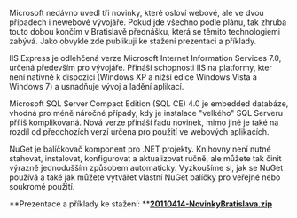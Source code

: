 <!-- dcterms:identifier = aspnetcz#321 -->
<!-- dcterms:title = IIS Express, SQL Compact a NuGet: Příklady ke stažení -->
<!-- dcterms:abstract = Pokud jde všechno podle plánu, tak zhruba touto dobou končím v Bratislavě přednášku o třech nových technologiích pro vývojáře. Jako obvykle zde publikuji ke stažení prezentaci a příklady. -->
<!-- np9:categoryId = 6 -->
<!-- x4w:category = Akce a události -->
<!-- np9:authorId = 1 -->
<!-- np9:authorEmail = michal.valasek@altairis.cz -->
<!-- dcterms:creator = Michal Altair Valášek -->
<!-- dcterms:created = 2011-04-14T01:24:17.97+02:00 -->
<!-- dcterms:dateSubmitted = 2011-04-14T01:29:08.313+02:00 -->
<!-- dcterms:dateAccepted = 2011-04-14T13:00:00+02:00 -->
<!-- x4w:pictureWidth = 150 -->
<!-- x4w:pictureHeight = 150 -->
<!-- x4w:pictureUrl = /perex-pictures/20110414-iis-express-sql-compact-a-nuget-priklady-ke-stazeni.png -->

Microsoft nedávno uvedl tři novinky, které osloví webové, ale ve dvou případech i newebové vývojáře. Pokud jde všechno podle plánu, tak zhruba touto dobou končím v Bratislavě přednášku, která se těmito technologiemi zabývá. Jako obvykle zde publikuji ke stažení prezentaci a příklady.

IIS Express je odlehčená verze Microsoft Internet Information Services 7.0, určená především pro vývojáře. Přináší schopnosti IIS na platformy, kter není nativně k dispozici (Windows XP a nižší edice Windows Vista a Windows 7) a usnadňuje vývoj a ladění aplikací.

Microsoft SQL Server Compact Edition (SQL CE) 4.0 je embedded databáze, vhodná pro méně náročné případy, kdy je instalace "velkého" SQL Serveru příliš komplikovaná. Nová verze přináší řadu novinek, mimo jiné je také na rozdíl od předchozích verzí určena pro použití ve webových aplikacích.

NuGet je balíčkovač komponent pro .NET projekty. Knihovny není nutné stahovat, instalovat, konfigurovat a aktualizovat ručně, ale můžete tak činit výrazně jednodušším způsobem automaticky. Vyzkoušíme si, jak se NuGet používá a také jak můžete vytvářet vlastní NuGet balíčky pro veřejné nebo soukromé použití.

**Prezentace a příklady ke stažení: **[**20110414-NovinkyBratislava.zip**](/Files/20110414-NovinkyBratislava.zip)